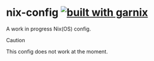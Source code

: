 # nix-config [![built with garnix](https://img.shields.io/endpoint.svg?url=https%3A%2F%2Fgarnix.io%2Fapi%2Fbadges%2Fz3ji%2Fnix-config)](https://garnix.io)

A work in progress Nix(OS) config.

> [!CAUTION]  
> This config does not work at the moment.

<!--

See an overview of the flake outputs by running: 
```
nix flake show github:z3ji/nix-config
```-->